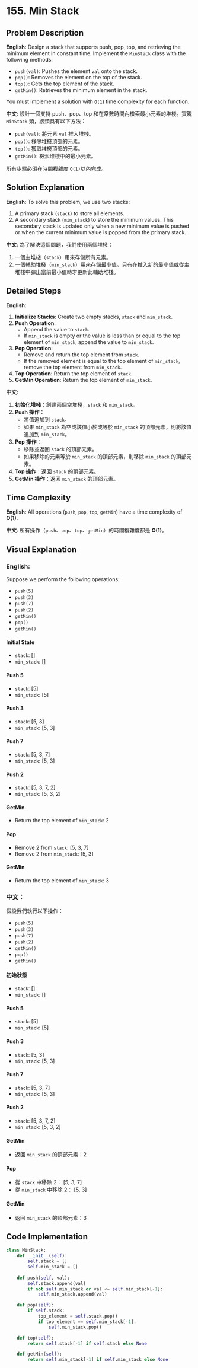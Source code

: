 # 155. Min Stack

## Problem Description 

**English**:
Design a stack that supports push, pop, top, and retrieving the minimum element in constant time. Implement the `MinStack` class with the following methods:
- `push(val)`: Pushes the element `val` onto the stack.
- `pop()`: Removes the element on the top of the stack.
- `top()`: Gets the top element of the stack.
- `getMin()`: Retrieves the minimum element in the stack.

You must implement a solution with `O(1`) time complexity for each function.

**中文**:
設計一個支持 push、pop、top 和在常數時間內檢索最小元素的堆棧。實現 `MinStack` 類，該類具有以下方法：
- `push(val)`: 將元素 `val` 推入堆棧。
- `pop()`: 移除堆棧頂部的元素。
- `top()`: 獲取堆棧頂部的元素。
- `getMin()`: 檢索堆棧中的最小元素。
  
所有步驟必須在時間複雜度 `O(1)`以內完成。

## Solution Explanation 

**English**:
To solve this problem, we use two stacks:
1. A primary stack (`stack`) to store all elements.
2. A secondary stack (`min_stack`) to store the minimum values. This secondary stack is updated only when a new minimum value is pushed or when the current minimum value is popped from the primary stack.

**中文**:
為了解決這個問題，我們使用兩個堆棧：
1. 一個主堆棧（`stack`）用來存儲所有元素。
2. 一個輔助堆棧（`min_stack`）用來存儲最小值。只有在推入新的最小值或從主堆棧中彈出當前最小值時才更新此輔助堆棧。

## Detailed Steps 

**English**:
1. **Initialize Stacks**: Create two empty stacks, `stack` and `min_stack`.
2. **Push Operation**:
    - Append the value to `stack`.
    - If `min_stack` is empty or the value is less than or equal to the top element of `min_stack`, append the value to `min_stack`.
3. **Pop Operation**:
    - Remove and return the top element from `stack`.
    - If the removed element is equal to the top element of `min_stack`, remove the top element from `min_stack`.
4. **Top Operation**: Return the top element of `stack`.
5. **GetMin Operation**: Return the top element of `min_stack`.

**中文**:
1. **初始化堆棧**：創建兩個空堆棧，`stack` 和 `min_stack`。
2. **Push 操作**：
    - 將值追加到 `stack`。
    - 如果 `min_stack` 為空或該值小於或等於 `min_stack` 的頂部元素，則將該值追加到 `min_stack`。
3. **Pop 操作**：
    - 移除並返回 `stack` 的頂部元素。
    - 如果移除的元素等於 `min_stack` 的頂部元素，則移除 `min_stack` 的頂部元素。
4. **Top 操作**：返回 `stack` 的頂部元素。
5. **GetMin 操作**：返回 `min_stack` 的頂部元素。

## Time Complexity 

**English**:
All operations (`push`, `pop`, `top`, `getMin`) have a time complexity of **O(1)**.

**中文**:
所有操作（`push`、`pop`、`top`、`getMin`）的時間複雜度都是 **O(1)**。

## Visual Explanation 

### English:

Suppose we perform the following operations:

- `push(5)`
- `push(3)`
- `push(7)`
- `push(2)`
- `getMin()`
- `pop()`
- `getMin()`

#### Initial State
- `stack`: []
- `min_stack`: []

#### Push 5
- `stack`: [5]
- `min_stack`: [5]

#### Push 3
- `stack`: [5, 3]
- `min_stack`: [5, 3]

#### Push 7
- `stack`: [5, 3, 7]
- `min_stack`: [5, 3]

#### Push 2
- `stack`: [5, 3, 7, 2]
- `min_stack`: [5, 3, 2]

#### GetMin
- Return the top element of `min_stack`: 2

#### Pop
- Remove 2 from `stack`: [5, 3, 7]
- Remove 2 from `min_stack`: [5, 3]

#### GetMin
- Return the top element of `min_stack`: 3

### 中文：

假設我們執行以下操作：

- `push(5)`
- `push(3)`
- `push(7)`
- `push(2)`
- `getMin()`
- `pop()`
- `getMin()`

#### 初始狀態
- `stack`: []
- `min_stack`: []

#### Push 5
- `stack`: [5]
- `min_stack`: [5]

#### Push 3
- `stack`: [5, 3]
- `min_stack`: [5, 3]

#### Push 7
- `stack`: [5, 3, 7]
- `min_stack`: [5, 3]

#### Push 2
- `stack`: [5, 3, 7, 2]
- `min_stack`: [5, 3, 2]

#### GetMin
- 返回 `min_stack` 的頂部元素：2

#### Pop
- 從 `stack` 中移除 2： [5, 3, 7]
- 從 `min_stack` 中移除 2： [5, 3]

#### GetMin
- 返回 `min_stack` 的頂部元素：3

## Code Implementation 

```python
class MinStack:
    def __init__(self):
        self.stack = []
        self.min_stack = []
        
    def push(self, val):
        self.stack.append(val)
        if not self.min_stack or val <= self.min_stack[-1]:
            self.min_stack.append(val)

    def pop(self):
        if self.stack:
            top_element = self.stack.pop()
            if top_element == self.min_stack[-1]:
                self.min_stack.pop()

    def top(self):
        return self.stack[-1] if self.stack else None

    def getMin(self):
        return self.min_stack[-1] if self.min_stack else None
